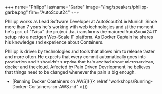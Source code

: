 +++
name="Philipp"
lastname="Garbe"
image="/img/speakers/philipp-garbe.png"
firm="AutoScout24"
+++

Philipp works as Lead Software Developer at AutoScout24 in Munich. Since more than 7 years he's working with web technologies and at the moment he's part of "Tatsu" the project that transforms the matured AutoScout24 IT setup into a nextgen Web-Scale IT platform. As Docker Captain he shares his knowledge and experience about Containers.

Philipp is driven by technologies and tools that allows him to release faster and more often. He expects that every commit automatically goes into production and it shouldn't surprise that he's excited about microservices, docker and the cloud. Affected by Pain Driven Development, he believes that things need to be changed whenever the pain is big enough.

* [Running Docker Containers on AWS]({{< relref "workshops/Running-Docker-Containers-on-AWS.md" >}})
